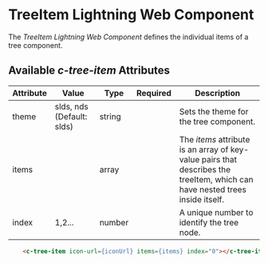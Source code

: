 # TreeItem Lightning Web Component

The *TreeItem Lightning Web Component* defines the individual items of a tree component.

## Available *c-tree-item* Attributes

| Attribute | Value        | Type  | Required  | Description                                                                     |
| --------- | ------------ | - | - | ------------------------------------------------------------------------------- |
| theme     | slds, nds (Default: slds)   | string  |   | Sets the theme for the tree component. |
| items     |    | array  |   | The *items* attribute is an array of key-value pairs that describes the treeItem, which can have nested trees inside itself.  |
| index     | 1,2...   | number  |   | A unique number to identify the tree node. |

```html
    <c-tree-item icon-url={iconUrl} items={items} index="0"></c-tree-item>
```

